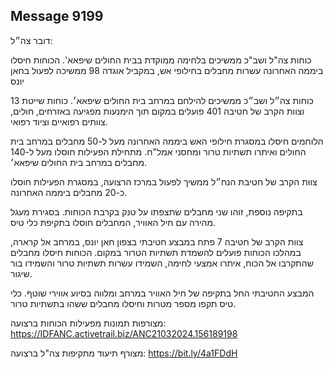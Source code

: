 ## Message 9199

דובר צה״ל:

כוחות צה"ל ושב"כ ממשיכים בלחימה ממוקדת בבית החולים שיפאא'. הכוחות חיסלו ביממה האחרונה עשרות מחבלים בחילופי אש, במקביל אוגדה 98 ממשיכה לפעול בחאן יונס

כוחות צה״ל ושב״כ ממשיכים להילחם במרחב בית החולים שיפאא׳. כוחות שייטת 13 וצוות הקרב של חטיבה 401 פועלים במקום תוך הימנעות מפגיעה באזרחים, חולים, צוותים רפואיים וציוד רפואי.

הלוחמים חיסלו במסגרת חילופי האש ביממה האחרונה מעל ל-50 מחבלים במרחב בית החולים ואיתרו תשתיות טרור ומחסני אמל"ח. מתחילת הפעילות חוסלו מעל ל-140 מחבלים במרחב בית החולים שיפאא׳.

צוות הקרב של חטיבת הנח״ל ממשיך לפעול במרכז הרצועה, במסגרת הפעילות חוסלו כ-20 מחבלים ביממה האחרונה.

בתקיפה נוספת, זוהו שני מחבלים שתצפתו על טנק בקרבת הכוחות. בסגירת מעגל מהירה עם חיל האוויר, המחבלים חוסלו בתקיפת כלי טיס.

צוות הקרב של חטיבה 7 פתח במבצע חטיבתי בצפון חאן יונס, במרחב אל קרארה, במהלכו הכוחות פועלים להשמדת תשתיות הטרור במקום. הכוחות חיסלו מחבלים שהתקרבו אל הכוח, איתרו אמצעי לחימה, השמידו עשרות תשתיות טרור והשמידו בור שיגור. 

המבצע החטיבתי החל בתקיפה של חיל האוויר במרחב ומלווה בסיוע אווירי שוטף. כלי טיס תקפו מספר מטרות וחיסלו מחבלים ששהו בתשתיות טרור.

מצורפות תמונות מפעילות הכוחות ברצועה: https://IDFANC.activetrail.biz/ANC21032024.156189198

מצורף תיעוד מתקיפות צה"ל ברצועה: https://bit.ly/4a1FDdH

